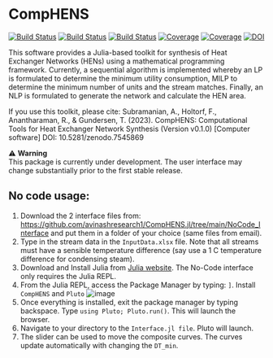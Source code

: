 # CompHENS

[![Build Status](https://github.com/avinashresearch1/CompHENS.jl/actions/workflows/CI.yml/badge.svg?branch=main)](https://github.com/avinashresearch1/CompHENS.jl/actions/workflows/CI.yml?query=branch%3Amain)
[![Build Status](https://travis-ci.com/avinashresearch1/CompHENS.jl.svg?branch=main)](https://travis-ci.com/avinashresearch1/CompHENS.jl)
[![Build Status](https://ci.appveyor.com/api/projects/status/github/avinashresearch1/CompHENS.jl?svg=true)](https://ci.appveyor.com/project/avinashresearch1/CompHENS-jl)
[![Coverage](https://codecov.io/gh/avinashresearch1/CompHENS.jl/branch/main/graph/badge.svg)](https://codecov.io/gh/avinashresearch1/CompHENS.jl)
[![Coverage](https://coveralls.io/repos/github/avinashresearch1/CompHENS.jl/badge.svg?branch=main)](https://coveralls.io/github/avinashresearch1/CompHENS.jl?branch=main)
[![DOI](https://zenodo.org/badge/511286580.svg)](https://zenodo.org/badge/latestdoi/511286580)

This software provides a Julia-based toolkit for synthesis of Heat Exchanger Networks (HENs) using a mathematical programming framework. Currently, a sequential algorithm is implemented whereby an LP is formulated to determine the minimum utility consumption, MILP to determine the minimum number of units and the stream matches. Finally, an NLP is formulated to generate the network and calculate the HEN area. 

If you use this toolkit, please cite:
Subramanian, A., Holtorf, F., Anantharaman, R., & Gundersen, T. (2023). CompHENS: Computational Tools for Heat Exchanger Network Synthesis (Version v0.1.0) [Computer software]
DOI: 10.5281/zenodo.7545869

:warning: **Warning** <br>
This package is currently under development. The user interface may change substantially prior to the first stable release.

## No code usage:
1. Download the 2 interface files from: https://github.com/avinashresearch1/CompHENS.jl/tree/main/NoCode_Interface and put them in a folder of your choice (same files from email). 
2. Type in the stream data in the `InputData.xlsx` file. Note that all streams must have a sensible temperature difference (say use a 1 C temperature difference for condensing steam).
3. Download and Install Julia from [Julia website](https://julialang.org/downloads/). The No-Code interface only requires the Julia REPL.
4. From the Julia REPL, access the Package Manager by typing: `]`. Install `CompHENS` and `Pluto`
![image](https://user-images.githubusercontent.com/90404321/217259675-2c48f58c-bd7a-4a86-9d76-1da82989c559.png)
4. Once everything is installed, exit the package manager by typing backspace. Type `using Pluto; Pluto.run()`. This will launch the browser.
5. Navigate to your directory to the `Interface.jl file`. Pluto will launch. 
6. The slider can be used to move the composite curves. The curves update automatically with changing the `DT_min`.
